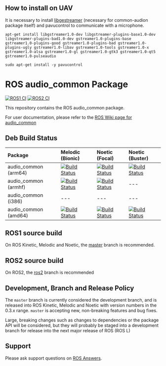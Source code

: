 ## How to install on UAV 
It is necessary to install [libgestreamer](https://gstreamer.freedesktop.org/documentation/installing/on-linux.html?gi-language=c) (necessary for common-audion package itself) and pavucontrol to communicate with a microphone. 
```
apt-get install libgstreamer1.0-dev libgstreamer-plugins-base1.0-dev libgstreamer-plugins-bad1.0-dev gstreamer1.0-plugins-base gstreamer1.0-plugins-good gstreamer1.0-plugins-bad gstreamer1.0-plugins-ugly gstreamer1.0-libav gstreamer1.0-tools gstreamer1.0-x gstreamer1.0-alsa gstreamer1.0-gl gstreamer1.0-gtk3 gstreamer1.0-qt5 gstreamer1.0-pulseaudio
```

```
sudo apt-get install -y pavucontrol
```


# ROS audio\_common Package

[![ROS1 CI](https://github.com/ros-drivers/audio_common/actions/workflows/main.yml/badge.svg)](https://github.com/ros-drivers/audio_common/actions/workflows/main.yml)
[![ROS2 CI](https://github.com/ros-drivers/audio_common/actions/workflows/ros2.yml/badge.svg)](https://github.com/ros-drivers/audio_common/actions/workflows/ros2.yml)

This repository contains the ROS audio\_common package.

For user documentation, please refer to the [ROS Wiki page for audio\_common](http://wiki.ros.org/audio_common)

## Deb Build Status

| Package              | Melodic (Bionic)                                                                                                                                                                                     | Noetic (Focal)                                                                                                                                                                                     | Noetic (Buster)                                                                                                                                                                                      |
|:---------------------|:-----------------------------------------------------------------------------------------------------------------------------------------------------------------------------------------------------|:---------------------------------------------------------------------------------------------------------------------------------------------------------------------------------------------------|:-----------------------------------------------------------------------------------------------------------------------------------------------------------------------------------------------------|
| audio_common (arm64) | [![Build Status](http://build.ros.org/job/Mbin_ubv8_uBv8__audio_common__ubuntu_bionic_arm64__binary/badge/icon)](http://build.ros.org/job/Mbin_ubv8_uBv8__audio_common__ubuntu_bionic_arm64__binary) | [![Build Status](http://build.ros.org/job/Nbin_ufv8_uFv8__audio_common__ubuntu_focal_arm64__binary/badge/icon)](http://build.ros.org/job/Nbin_ufv8_uFv8__audio_common__ubuntu_focal_arm64__binary) | [![Build Status](http://build.ros.org/job/Nbin_dbv8_dBv8__audio_common__debian_buster_arm64__binary/badge/icon)](http://build.ros.org/job/Nbin_dbv8_dBv8__audio_common__debian_buster_arm64__binary) |
| audio_common (armhf) | [![Build Status](http://build.ros.org/job/Mbin_ubhf_uBhf__audio_common__ubuntu_bionic_armhf__binary/badge/icon)](http://build.ros.org/job/Mbin_ubhf_uBhf__audio_common__ubuntu_bionic_armhf__binary) | [![Build Status](http://build.ros.org/job/Nbin_ufhf_uFhf__audio_common__ubuntu_focal_armhf__binary/badge/icon)](http://build.ros.org/job/Nbin_ufhf_uFhf__audio_common__ubuntu_focal_armhf__binary) | ---                                                                                                                                                                                                  |
| audio_common (i386)  | ---                                                                                                                                                                                                  | ---                                                                                                                                                                                                | ---                                                                                                                                                                                                  |
| audio_common (amd64) | [![Build Status](http://build.ros.org/job/Mbin_uB64__audio_common__ubuntu_bionic_amd64__binary/badge/icon)](http://build.ros.org/job/Mbin_uB64__audio_common__ubuntu_bionic_amd64__binary)           | [![Build Status](http://build.ros.org/job/Nbin_uF64__audio_common__ubuntu_focal_amd64__binary/badge/icon)](http://build.ros.org/job/Nbin_uF64__audio_common__ubuntu_focal_amd64__binary)           | [![Build Status](http://build.ros.org/job/Nbin_db_dB64__audio_common__debian_buster_amd64__binary/badge/icon)](http://build.ros.org/job/Nbin_db_dB64__audio_common__debian_buster_amd64__binary)     |

## ROS1 source build

On ROS Kinetic, Melodic and Noetic, the [master](https://github.com/ros-drivers/audio_common/tree/master) branch is recommended.

## ROS2 source build

On ROS2, the [ros2](https://github.com/ros-drivers/audio_common/tree/ros2) branch is recommended

## Development, Branch and Release Policy

The `master` branch is currently considered the development branch, and is released into ROS Kinetic, Melodic and Noetic with version numbers in the 0.3.x range.
`master` is accepting new, non-breaking features and bug fixes.

Large, breaking changes such as changes to dependencies or the package API will be considered, 
but they will probably be staged into a development branch for release into the next major release of ROS (ROS L)

## Support

Please ask support questions on [ROS Answers](http://answers.ros.org/questions/).


